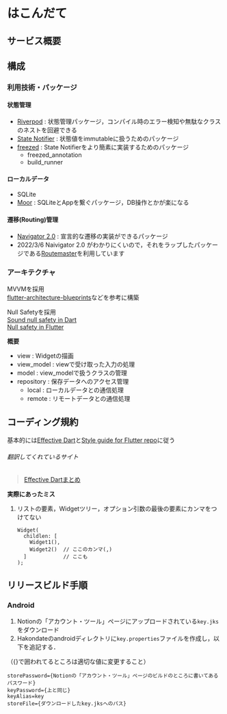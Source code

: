 # はこんだて
## サービス概要

## 構成
### 利用技術・パッケージ
#### 状態管理
- [Riverpod](https://pub.dev/packages/riverpod) : 状態管理パッケージ，コンパイル時のエラー検知や無駄なクラスのネストを回避できる
- [State Notifier](https://pub.dev/packages/state_notifier) : 状態値をimmutableに扱うためのパッケージ
- [freezed](https://pub.dev/packages/freezed/install) : State Notifierをより簡素に実装するためのパッケージ
  - freezed_annotation
  - build_runner

#### ローカルデータ
- SQLite
- [Moor](https://moor.simonbinder.eu/) : SQLiteとAppを繋ぐパッケージ，DB操作とかが楽になる

#### 遷移(Routing)管理
- [Navigator 2.0](https://docs.google.com/document/d/1Q0jx0l4-xymph9O6zLaOY4d_f7YFpNWX_eGbzYxr9wY/edit#) : 宣言的な遷移の実装ができるパッケージ
- 2022/3/6 Naivigator 2.0 がわかりにくいので，それをラップしたパッケージである[Routemaster](https://pub.dev/packages/routemaster)を利用しています

### アーキテクチャ
MVVMを採用  
[flutter-architecture-blueprints](https://github.com/wasabeef/flutter-architecture-blueprints)などを参考に構築  

Null Safetyを採用  
[Sound null safety in Dart](https://dart.dev/null-safety)  
[Null safety in Flutter](https://flutter.dev/docs/null-safety)

**概要**
- view : Widgetの描画
- view_model : viewで受け取った入力の処理
- model : view_modelで扱うクラスの管理
- repository : 保存データへのアクセス管理
  - local : ローカルデータとの通信処理
  - remote : リモートデータとの通信処理

## コーディング規約
基本的には[Effective Dart](https://dart.dev/guides/language/effective-dart)と[Style guide for Flutter repo](https://github.com/flutter/flutter/wiki/Style-guide-for-Flutter-repo)に従う  
###### 翻訳してくれているサイト
> [Effective Dartまとめ](https://qiita.com/mkosuke/items/42c19d7edbf111f7fb71)

**実際にあったミス**
1. リストの要素，Widgetツリー，オプション引数の最後の要素にカンマをつけてない
    ```
    Widget(
      childlen: [
        Widget1(),
        Widget2()  // ここのカンマ(,)
      ]            // ここも
    );
    ```
## リリースビルド手順
### Android
1. Notionの「アカウント・ツール」ページにアップロードされている`key.jks`をダウンロード
2. Hakondateのandroidディレクトリに`key.properties`ファイルを作成し，以下を追記する．

（{}で囲われてるところは適切な値に変更すること）
```
storePassword={Notionの「アカウント・ツール」ページのビルドのところに書いてあるパスワード}
keyPassword={上と同じ}
keyAlias=key
storeFile={ダウンロードしたkey.jksへのパス}
```
